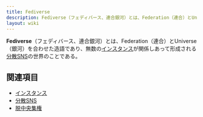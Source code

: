 ```yaml
---
title: Fediverse
description: Fediverse（フェディバース、連合銀河）とは、Federation（連合）とUniverse（銀河）を合わせた造語で、無数のインスタンスが関係しあって形成される分散SNSの世界のことである。
layout: wiki
---
```

**Fediverse**（フェディバース、連合銀河）とは、Federation（連合）とUniverse（銀河）を合わせた造語であり、無数の[インスタンス](instance)が関係しあって形成される[分散SNS](decentralized-social-networking-service)の世界のことである。

## 関連項目
- [インスタンス](instance)
- [分散SNS](decentralized-social-networking-service)
- [脱中央集権](decentralization)
